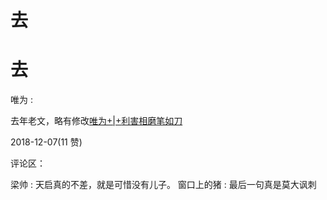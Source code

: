 # 去

# 去

唯为 :

去年老文，略有修改[唯为](https://mp.weixin.qq.com/s/N4LjrqLGa1B2SI3parSgvw)[+|+](https://mp.weixin.qq.com/s/N4LjrqLGa1B2SI3parSgvw)[利害相磨笔如刀](https://mp.weixin.qq.com/s/N4LjrqLGa1B2SI3parSgvw)

2018-12-07(11 赞)

评论区：

梁帅 : 天启真的不差，就是可惜没有儿子。 窗口上的猪 : 最后一句真是莫大讽刺